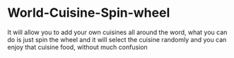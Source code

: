 # World-Cuisine-Spin-wheel
It will allow you to add your own cuisines all around the word, what you can do is just spin the wheel and it will select the cuisine randomly and you can enjoy that cuisine food, without much confusion
